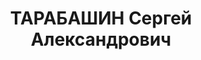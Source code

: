 ---
title: ТАРАБАШИН Сергей Александрович
description: "Род. в 1906, Ярославская обл., с. Палкино. Проживал: Владимирская обл.,\
  \ г. Гусь-Хрустальный. Секретарь райкома ВКП(б) \n  Арестован 23.08.1937. Приговор:\
  \ ВМН. Расстрелян"
---